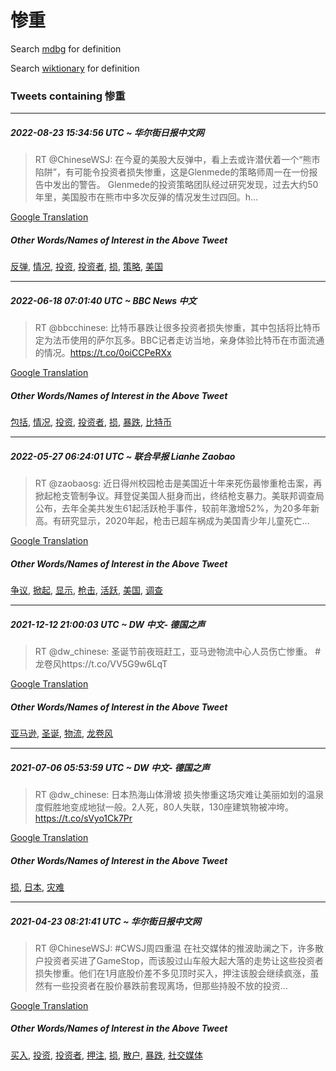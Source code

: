 # 惨重

Search [mdbg](https://www.mdbg.net/chinese/dictionary?page=worddict&wdrst=0&wdqb=惨重) for definition

Search [wiktionary](https://en.wiktionary.org/wiki/惨重) for definition

### Tweets containing 惨重

___
##### 2022-08-23 15:34:56 UTC ~ 华尔街日报中文网
> RT @ChineseWSJ: 在今夏的美股大反弹中，看上去或许潜伏着一个“熊市陷阱”，有可能令投资者损失惨重，这是Glenmede的策略师周一在一份报告中发出的警告。 Glenmede的投资策略团队经过研究发现，过去大约50年里，美国股市在熊市中多次反弹的情况发生过四回。h…

[Google Translation](https://translate.google.com/?hi=en&tab=TT&sl=zh-CN&tl=en&op=translate&text=RT+%40ChineseWSJ%3A+%E5%9C%A8%E4%BB%8A%E5%A4%8F%E7%9A%84%E7%BE%8E%E8%82%A1%E5%A4%A7%E5%8F%8D%E5%BC%B9%E4%B8%AD%EF%BC%8C%E7%9C%8B%E4%B8%8A%E5%8E%BB%E6%88%96%E8%AE%B8%E6%BD%9C%E4%BC%8F%E7%9D%80%E4%B8%80%E4%B8%AA%E2%80%9C%E7%86%8A%E5%B8%82%E9%99%B7%E9%98%B1%E2%80%9D%EF%BC%8C%E6%9C%89%E5%8F%AF%E8%83%BD%E4%BB%A4%E6%8A%95%E8%B5%84%E8%80%85%E6%8D%9F%E5%A4%B1%E6%83%A8%E9%87%8D%EF%BC%8C%E8%BF%99%E6%98%AFGlenmede%E7%9A%84%E7%AD%96%E7%95%A5%E5%B8%88%E5%91%A8%E4%B8%80%E5%9C%A8%E4%B8%80%E4%BB%BD%E6%8A%A5%E5%91%8A%E4%B8%AD%E5%8F%91%E5%87%BA%E7%9A%84%E8%AD%A6%E5%91%8A%E3%80%82+Glenmede%E7%9A%84%E6%8A%95%E8%B5%84%E7%AD%96%E7%95%A5%E5%9B%A2%E9%98%9F%E7%BB%8F%E8%BF%87%E7%A0%94%E7%A9%B6%E5%8F%91%E7%8E%B0%EF%BC%8C%E8%BF%87%E5%8E%BB%E5%A4%A7%E7%BA%A650%E5%B9%B4%E9%87%8C%EF%BC%8C%E7%BE%8E%E5%9B%BD%E8%82%A1%E5%B8%82%E5%9C%A8%E7%86%8A%E5%B8%82%E4%B8%AD%E5%A4%9A%E6%AC%A1%E5%8F%8D%E5%BC%B9%E7%9A%84%E6%83%85%E5%86%B5%E5%8F%91%E7%94%9F%E8%BF%87%E5%9B%9B%E5%9B%9E%E3%80%82h%E2%80%A6)
##### Other Words/Names of Interest in the Above Tweet
[反弹](反弹.md), [情况](情况.md), [投资](投资.md), [投资者](投资者.md), [损](损.md), [策略](策略.md), [美国](美国.md)
___
##### 2022-06-18 07:01:40 UTC ~ BBC News 中文
> RT @bbcchinese: 比特币暴跌让很多投资者损失惨重，其中包括将比特币定为法币使用的萨尔瓦多。BBC记者走访当地，亲身体验比特币在市面流通的情况。https://t.co/0oiCCPeRXx

[Google Translation](https://translate.google.com/?hi=en&tab=TT&sl=zh-CN&tl=en&op=translate&text=RT+%40bbcchinese%3A+%E6%AF%94%E7%89%B9%E5%B8%81%E6%9A%B4%E8%B7%8C%E8%AE%A9%E5%BE%88%E5%A4%9A%E6%8A%95%E8%B5%84%E8%80%85%E6%8D%9F%E5%A4%B1%E6%83%A8%E9%87%8D%EF%BC%8C%E5%85%B6%E4%B8%AD%E5%8C%85%E6%8B%AC%E5%B0%86%E6%AF%94%E7%89%B9%E5%B8%81%E5%AE%9A%E4%B8%BA%E6%B3%95%E5%B8%81%E4%BD%BF%E7%94%A8%E7%9A%84%E8%90%A8%E5%B0%94%E7%93%A6%E5%A4%9A%E3%80%82BBC%E8%AE%B0%E8%80%85%E8%B5%B0%E8%AE%BF%E5%BD%93%E5%9C%B0%EF%BC%8C%E4%BA%B2%E8%BA%AB%E4%BD%93%E9%AA%8C%E6%AF%94%E7%89%B9%E5%B8%81%E5%9C%A8%E5%B8%82%E9%9D%A2%E6%B5%81%E9%80%9A%E7%9A%84%E6%83%85%E5%86%B5%E3%80%82https%3A%2F%2Ft.co%2F0oiCCPeRXx)
##### Other Words/Names of Interest in the Above Tweet
[包括](包括.md), [情况](情况.md), [投资](投资.md), [投资者](投资者.md), [损](损.md), [暴跌](暴跌.md), [比特币](比特币.md)
___
##### 2022-05-27 06:24:01 UTC ~ 联合早报 Lianhe Zaobao
> RT @zaobaosg: 近日得州校园枪击是美国近十年来死伤最惨重枪击案，再掀起枪支管制争议。拜登促美国人挺身而出，终结枪支暴力。美联邦调查局公布，去年全美共发生61起活跃枪手事件，较前年激增52%，为20多年新高。有研究显示，2020年起，枪击已超车祸成为美国青少年儿童死亡…

[Google Translation](https://translate.google.com/?hi=en&tab=TT&sl=zh-CN&tl=en&op=translate&text=RT+%40zaobaosg%3A+%E8%BF%91%E6%97%A5%E5%BE%97%E5%B7%9E%E6%A0%A1%E5%9B%AD%E6%9E%AA%E5%87%BB%E6%98%AF%E7%BE%8E%E5%9B%BD%E8%BF%91%E5%8D%81%E5%B9%B4%E6%9D%A5%E6%AD%BB%E4%BC%A4%E6%9C%80%E6%83%A8%E9%87%8D%E6%9E%AA%E5%87%BB%E6%A1%88%EF%BC%8C%E5%86%8D%E6%8E%80%E8%B5%B7%E6%9E%AA%E6%94%AF%E7%AE%A1%E5%88%B6%E4%BA%89%E8%AE%AE%E3%80%82%E6%8B%9C%E7%99%BB%E4%BF%83%E7%BE%8E%E5%9B%BD%E4%BA%BA%E6%8C%BA%E8%BA%AB%E8%80%8C%E5%87%BA%EF%BC%8C%E7%BB%88%E7%BB%93%E6%9E%AA%E6%94%AF%E6%9A%B4%E5%8A%9B%E3%80%82%E7%BE%8E%E8%81%94%E9%82%A6%E8%B0%83%E6%9F%A5%E5%B1%80%E5%85%AC%E5%B8%83%EF%BC%8C%E5%8E%BB%E5%B9%B4%E5%85%A8%E7%BE%8E%E5%85%B1%E5%8F%91%E7%94%9F61%E8%B5%B7%E6%B4%BB%E8%B7%83%E6%9E%AA%E6%89%8B%E4%BA%8B%E4%BB%B6%EF%BC%8C%E8%BE%83%E5%89%8D%E5%B9%B4%E6%BF%80%E5%A2%9E52%25%EF%BC%8C%E4%B8%BA20%E5%A4%9A%E5%B9%B4%E6%96%B0%E9%AB%98%E3%80%82%E6%9C%89%E7%A0%94%E7%A9%B6%E6%98%BE%E7%A4%BA%EF%BC%8C2020%E5%B9%B4%E8%B5%B7%EF%BC%8C%E6%9E%AA%E5%87%BB%E5%B7%B2%E8%B6%85%E8%BD%A6%E7%A5%B8%E6%88%90%E4%B8%BA%E7%BE%8E%E5%9B%BD%E9%9D%92%E5%B0%91%E5%B9%B4%E5%84%BF%E7%AB%A5%E6%AD%BB%E4%BA%A1%E2%80%A6)
##### Other Words/Names of Interest in the Above Tweet
[争议](争议.md), [掀起](掀起.md), [显示](显示.md), [枪击](枪击.md), [活跃](活跃.md), [美国](美国.md), [调查](调查.md)
___
##### 2021-12-12 21:00:03 UTC ~ DW 中文- 德国之声
> RT @dw_chinese: 圣诞节前夜班赶工，亚马逊物流中心人员伤亡惨重。  #龙卷风https://t.co/VV5G9w6LqT

[Google Translation](https://translate.google.com/?hi=en&tab=TT&sl=zh-CN&tl=en&op=translate&text=RT+%40dw_chinese%3A+%E5%9C%A3%E8%AF%9E%E8%8A%82%E5%89%8D%E5%A4%9C%E7%8F%AD%E8%B5%B6%E5%B7%A5%EF%BC%8C%E4%BA%9A%E9%A9%AC%E9%80%8A%E7%89%A9%E6%B5%81%E4%B8%AD%E5%BF%83%E4%BA%BA%E5%91%98%E4%BC%A4%E4%BA%A1%E6%83%A8%E9%87%8D%E3%80%82++%23%E9%BE%99%E5%8D%B7%E9%A3%8Ehttps%3A%2F%2Ft.co%2FVV5G9w6LqT)
##### Other Words/Names of Interest in the Above Tweet
[亚马逊](亚马逊.md), [圣诞](圣诞.md), [物流](物流.md), [龙卷风](龙卷风.md)
___
##### 2021-07-06 05:53:59 UTC ~ DW 中文- 德国之声
> RT @dw_chinese: 日本热海山体滑坡 损失惨重这场灾难让美丽如划的温泉度假胜地变成地狱一般。2人死，80人失联，130座建筑物被冲垮。 https://t.co/sVyo1Ck7Pr

[Google Translation](https://translate.google.com/?hi=en&tab=TT&sl=zh-CN&tl=en&op=translate&text=RT+%40dw_chinese%3A+%E6%97%A5%E6%9C%AC%E7%83%AD%E6%B5%B7%E5%B1%B1%E4%BD%93%E6%BB%91%E5%9D%A1+%E6%8D%9F%E5%A4%B1%E6%83%A8%E9%87%8D%E8%BF%99%E5%9C%BA%E7%81%BE%E9%9A%BE%E8%AE%A9%E7%BE%8E%E4%B8%BD%E5%A6%82%E5%88%92%E7%9A%84%E6%B8%A9%E6%B3%89%E5%BA%A6%E5%81%87%E8%83%9C%E5%9C%B0%E5%8F%98%E6%88%90%E5%9C%B0%E7%8B%B1%E4%B8%80%E8%88%AC%E3%80%822%E4%BA%BA%E6%AD%BB%EF%BC%8C80%E4%BA%BA%E5%A4%B1%E8%81%94%EF%BC%8C130%E5%BA%A7%E5%BB%BA%E7%AD%91%E7%89%A9%E8%A2%AB%E5%86%B2%E5%9E%AE%E3%80%82+https%3A%2F%2Ft.co%2FsVyo1Ck7Pr)
##### Other Words/Names of Interest in the Above Tweet
[损](损.md), [日本](日本.md), [灾难](灾难.md)
___
##### 2021-04-23 08:21:41 UTC ~ 华尔街日报中文网
> RT @ChineseWSJ: #CWSJ周四重温 在社交媒体的推波助澜之下，许多散户投资者买进了GameStop，而该股过山车般大起大落的走势让这些投资者损失惨重。他们在1月底股价差不多见顶时买入，押注该股会继续疯涨，虽然有一些投资者在股价暴跌前套现离场，但那些持股不放的投资…

[Google Translation](https://translate.google.com/?hi=en&tab=TT&sl=zh-CN&tl=en&op=translate&text=RT+%40ChineseWSJ%3A+%23CWSJ%E5%91%A8%E5%9B%9B%E9%87%8D%E6%B8%A9+%E5%9C%A8%E7%A4%BE%E4%BA%A4%E5%AA%92%E4%BD%93%E7%9A%84%E6%8E%A8%E6%B3%A2%E5%8A%A9%E6%BE%9C%E4%B9%8B%E4%B8%8B%EF%BC%8C%E8%AE%B8%E5%A4%9A%E6%95%A3%E6%88%B7%E6%8A%95%E8%B5%84%E8%80%85%E4%B9%B0%E8%BF%9B%E4%BA%86GameStop%EF%BC%8C%E8%80%8C%E8%AF%A5%E8%82%A1%E8%BF%87%E5%B1%B1%E8%BD%A6%E8%88%AC%E5%A4%A7%E8%B5%B7%E5%A4%A7%E8%90%BD%E7%9A%84%E8%B5%B0%E5%8A%BF%E8%AE%A9%E8%BF%99%E4%BA%9B%E6%8A%95%E8%B5%84%E8%80%85%E6%8D%9F%E5%A4%B1%E6%83%A8%E9%87%8D%E3%80%82%E4%BB%96%E4%BB%AC%E5%9C%A81%E6%9C%88%E5%BA%95%E8%82%A1%E4%BB%B7%E5%B7%AE%E4%B8%8D%E5%A4%9A%E8%A7%81%E9%A1%B6%E6%97%B6%E4%B9%B0%E5%85%A5%EF%BC%8C%E6%8A%BC%E6%B3%A8%E8%AF%A5%E8%82%A1%E4%BC%9A%E7%BB%A7%E7%BB%AD%E7%96%AF%E6%B6%A8%EF%BC%8C%E8%99%BD%E7%84%B6%E6%9C%89%E4%B8%80%E4%BA%9B%E6%8A%95%E8%B5%84%E8%80%85%E5%9C%A8%E8%82%A1%E4%BB%B7%E6%9A%B4%E8%B7%8C%E5%89%8D%E5%A5%97%E7%8E%B0%E7%A6%BB%E5%9C%BA%EF%BC%8C%E4%BD%86%E9%82%A3%E4%BA%9B%E6%8C%81%E8%82%A1%E4%B8%8D%E6%94%BE%E7%9A%84%E6%8A%95%E8%B5%84%E2%80%A6)
##### Other Words/Names of Interest in the Above Tweet
[买入](买入.md), [投资](投资.md), [投资者](投资者.md), [押注](押注.md), [损](损.md), [散户](散户.md), [暴跌](暴跌.md), [社交媒体](社交媒体.md)
